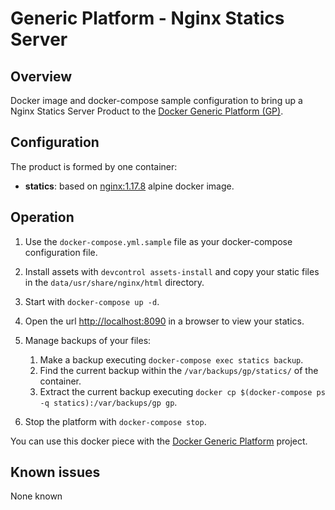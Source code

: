# Generic Platform - Nginx Statics Server

## Overview

Docker image and docker-compose sample configuration to bring up a Nginx Statics Server Product to the [Docker Generic Platform (GP)](https://github.com/tpbtools/docker-generic-platform).

## Configuration

The product is formed by one container:

- **statics**: based on [nginx:1.17.8](https://hub.docker.com/_/nginx?tab=tags&page=1&name=1.17.8-alpine) alpine docker image.

## Operation

1. Use the `docker-compose.yml.sample` file as your docker-compose configuration file.

2. Install assets with `devcontrol assets-install` and copy your static files in the `data/usr/share/nginx/html` directory.

3. Start with `docker-compose up -d`.

4. Open the url <http://localhost:8090> in a browser to view your statics.

5. Manage backups of your files:

   1. Make a backup executing `docker-compose exec statics backup`.
   2. Find the current backup within the `/var/backups/gp/statics/` of the container.
   3. Extract the current backup executing `docker cp $(docker-compose ps -q statics):/var/backups/gp gp`.

6. Stop the platform with `docker-compose stop`.

You can use this docker piece with the [Docker Generic Platform](https://github.com/tpbtools/docker-generic-platform) project.

## Known issues

None known
